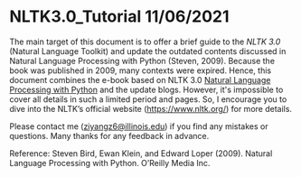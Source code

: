 # NLTK3.0_Tutorial 11/06/2021



The main target of this document is to offer a brief guide to the *NLTK 3.0* (Natural Language Toolkit) and update the outdated contents discussed in Natural Language Processing with Python (Steven, 2009). Because the book was published in 2009, many contexts were expired. Hence, this document combines the e-book based on NLTK 3.0 [Natural Language Processing with Python](https://www.nltk.org/book/) and the update blogs. However, it's impossible to cover all details in such a limited period and pages. So, I encourage you to dive into the NLTK’s official website (https://www.nltk.org/) for more details.

Please contact me (ziyangz6@illinois.edu) if you find any mistakes or questions. Many thanks for any feedback in advance.






















Reference:
Steven Bird, Ewan Klein, and Edward Loper (2009). Natural Language Processing with Python. O’Reilly Media Inc.
